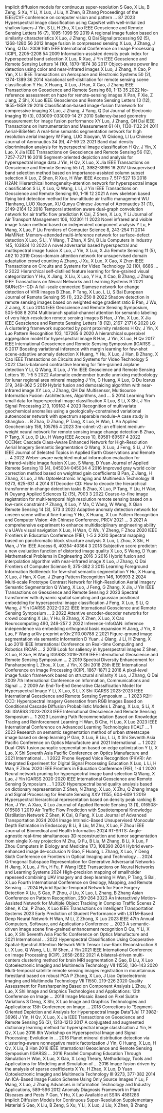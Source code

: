 
Implicit diffusion models for continuous super-resolution
S Gao, X Liu, B Zeng, S Xu, Y Li, X Luo, J Liu, X Zhen, B Zhang
Proceedings of the IEEE/CVF conference on computer vision and pattern …	87	2023
Hyperspectral image classification using CapsNet with well-initialized shallow layers
J Yin, S Li, H Zhu, X Luo
IEEE Geoscience and Remote Sensing Letters 16 (7), 1095-1099	59	2019
A regional image fusion based on similarity characteristics
X Luo, J Zhang, Q Dai
Signal processing 92 (5), 1268-1280	56	2012
Image fusion in compressed sensing
X Luo, J Zhang, J Yang, Q Dai
2009 16th IEEE International Conference on Image Processing (ICIP), 2205-2208	54	2009
Information-assisted density peak index for hyperspectral band selection
X Luo, R Xue, J Yin
IEEE Geoscience and Remote Sensing Letters 14 (10), 1870-1874	38	2017
Object-aware power line detection using color and near-infrared images
X Luo, J Zhang, X Cao, P Yan, X Li
IEEE Transactions on Aerospace and Electronic Systems 50 (2), 1374-1389	36	2014
Variational self-distillation for remote sensing scene classification
Y Hu, X Huang, X Luo, J Han, X Cao, J Zhang
IEEE Transactions on Geoscience and Remote Sensing 60, 1-13	35	2022
No-reference assessment on haze for remote-sensing images
X Pan, F Xie, Z Jiang, Z Shi, X Luo
IEEE Geoscience and Remote Sensing Letters 13 (12), 1855-1859	29	2016
Classification-based image-fusion framework for compressive imaging
X Luo, J Zhang, J Yang, Q Dai
Journal of Electronic Imaging 19 (3), 033009-033009-14	27	2010
Saliency-based geometry measurement for image fusion performance
XY Luo, J Zhang, QH Dai
IEEE Transactions on Instrumentation and Measurement 61 (4), 1130-1132	24	2011
Aerial-BiSeNet: A real-time semantic segmentation network for high resolution aerial imagery
W Fang, LUO Xiaoyan, W Qixiong, LI Lu
Chinese Journal of Aeronautics 34 (9), 47-59	23	2021
Band dual density discrimination analysis for hyperspectral image classification
H Qv, J Yin, X Luo, X Jia
IEEE Transactions on Geoscience and Remote Sensing 56 (12), 7257-7271	16	2018
Segment-oriented depiction and analysis for hyperspectral image data
J Yin, H Qv, X Luo, X Jia
IEEE Transactions on Geoscience and Remote Sensing 55 (7), 3982-3996	16	2017
Unsupervised band selection method based on importance-assisted column subset selection
X Luo, Z Shen, R Xue, H Wan
IEEE Access 7, 517-527	13	2018
H2AN: Hierarchical homogeneity-attention network for hyperspectral image classification
S Li, X Luo, Q Wang, L Li, J Yin
IEEE Transactions on Geoscience and Remote Sensing 60, 1-16	12	2021
A new skeleton based flying bird detection method for low-altitude air traffic management
WU Tianhang, LUO Xiaoyan, XU Qunyu
Chinese Journal of Aeronautics 31 (11), 2149-2164	12	2018
Temporal attention aware dual-graph convolution network for air traffic flow prediction
K Cai, Z Shen, X Luo, Y Li
Journal of Air Transport Management 106, 102301	11	2023
Novel infrared and visible image fusion method based on independent component analysis
Y Lu, F Wang, X Luo, F Liu
Frontiers of Computer Science 8, 243-254	11	2014
MaMiNet: Memory-attended multi-inference network for surface-defect detection
X Luo, S Li, Y Wang, T Zhan, X Shi, B Liu
Computers in Industry 145, 103834	10	2023
A novel adversarial based hyperspectral and multispectral image fusion
X Luo, J Yin, X Luo, X Jia
Remote Sensing 11 (5), 492	10	2019
Cross-domain attention network for unsupervised domain adaptation crowd counting
A Zhang, J Xu, X Luo, X Cao, X Zhen
IEEE Transactions on Circuits and Systems for Video Technology 32 (10), 6686 …	9	2022
Hierarchical self-distilled feature learning for fine-grained visual categorization
Y Hu, X Jiang, X Liu, X Luo, Y Hu, X Cao, B Zhang, J Zhang
IEEE Transactions on Neural Networks and Learning Systems	9	2021
SiUNet3+-CD: A full-scale connected Siamese network for change detection of VHR images
B Zhao, P Tang, X Luo, L Li, S Bai
European Journal of Remote Sensing 55 (1), 232-250	8	2022
Shadow detection in remote sensing images based on weighted edge gradient ratio
B Pan, J Wu, Z Jiang, X Luo
2014 IEEE Geoscience and Remote Sensing Symposium, 505-508	8	2014
Multibranch spatial-channel attention for semantic labeling of very high-resolution remote sensing images
B Han, J Yin, X Luo, X Jia
IEEE Geoscience and Remote Sensing Letters 18 (12), 2167-2171	6	2020
LG: A clustering framework supported by point proximity relations
H Qv, J Yin, X Luo
Pattern Recognition 103, 107265	6	2020
A hierarchical superpixel aggregation model for hyperspectral image
B Han, J Yin, X Luo, H Qv
2017 IEEE International Geoscience and Remote Sensing Symposium (IGARSS …	6	2017
Boosting variational inference with margin learning for few-shot scene-adaptive anomaly detection
X Huang, Y Hu, X Luo, J Han, B Zhang, X Cao
IEEE Transactions on Circuits and Systems for Video Technology	5	2022
Class-balanced contrastive learning for fine-grained airplane detection
Y Li, Q Wang, X Luo, J Yin
IEEE Geoscience and Remote Sensing Letters 19, 1-5	5	2022
Automatic endmember bundle unmixing methodology for lunar regional area mineral mapping
J Yin, C Huang, X Luo, Q Du
Icarus 319, 349-362	5	2019
Hybrid fusion and demosaicing algorithm with near-infrared image
XY Luo, J Zhang, QH Dai
Multisensor, Multisource Information Fusion: Architectures, Algorithms, and …	5	2014
Learning from small data for hyperspectral image classification
X Luo, S Li, X Shi, J Yin
Signal Processing 213, 109183	4	2023
Recognition of multivariate geochemical anomalies using a geologically-constrained variational autoencoder network with spectrum separable module–A case study in Shangluo …
B Zhao, D Zhang, P Tang, X Luo, H Wan, L An
Applied Geochemistry 156, 105765	4	2023
3m-cdnet-v2: an efficient medium-weight neural network for remote sensing image change detection
B Zhao, P Tang, X Luo, D Liu, H Wang
IEEE Access 10, 89581-89597	4	2022
CCENet: Cascade Class-Aware Enhanced Network for High-Resolution Aerial Imagery Semantic Segmentation
Q Wang, X Luo, J Feng, S Li, J Yin
IEEE Journal of Selected Topics in Applied Earth Observations and Remote …	4	2022
Weber-aware weighted mutual information evaluation for infrared–visible image fusion
X Luo, S Wang, D Yuan
Journal of Applied Remote Sensing 10 (4), 045004-045004	4	2016
Improved gray world color correction method based on weighted gain coefficients
B Pan, Z Jiang, H Zhang, X Luo, J Wu
Optoelectronic Imaging and Multimedia Technology III 9273, 625-631	4	2014
STDecoder-CD: How to decode the hierarchical transformer in change detection tasks
B Zhao, X Luo, P Tang, Y Liu, H Wan, N Ouyang
Applied Sciences 12 (15), 7903	3	2022
Coarse-to-fine image registration for multi-temporal high resolution remote sensing based on a low-rank constraint
P Zhang, X Luo, Y Ma, C Wang, W Wang, X Qian
Remote Sensing 14 (3), 573	3	2022
Adaptive anomaly detection network for unseen scene without fine-tuning
Y Hu, X Huang, X Luo
Pattern Recognition and Computer Vision: 4th Chinese Conference, PRCV 2021 …	3	2021
A comprehensive experiment to enhance multidisciplinary engineering ability via UAVs visual navigation
X Luo, H Wan, C Wu, Y Zheng, F Zhou
2020 IEEE Frontiers in Education Conference (FIE), 1-5	3	2020
Spectral mapping based on panchromatic block structure analysis
X Luo, L Zhou, X Shi, H Wan, J Yin
IEEE Access 6, 40354-40364	3	2018
Subjective score predictor: a new evaluation function of distorted image quality
X Luo, S Wang, D Yuan
Mathematical Problems in Engineering 2016	3	2016
Hybrid fusion and interpolation algorithm with near-infrared image
X Luo, J Zhang, Q Dai
Frontiers of Computer Science 9, 375-382	3	2015
Learning Foreground Information Bottleneck for few-shot semantic segmentation
Y Hu, X Huang, X Luo, J Han, X Cao, J Zhang
Pattern Recognition 146, 109993	2	2024
Multi-scale Prototype Contrast Network for High-Resolution Aerial Imagery Semantic Segmentation
Q Wang, X Luo, J Feng, G Zhang, X Jia, J Yin
IEEE Transactions on Geoscience and Remote Sensing	2	2023
Spectral transformer with dynamic spatial sampling and gaussian positional embedding for hyperspectral image classification
J Feng, X Luo, S Li, Q Wang, J Yin
IGARSS 2022-2022 IEEE International Geoscience and Remote Sensing Symposium …	2	2022
Attentive encoder-decoder networks for crowd counting
X Liu, Y Hu, B Zhang, X Zhen, X Luo, X Cao
Neurocomputing 490, 246-257	2	2022
Inference-InfoGAN: inference independence via embedding orthogonal basis expansion
H Jiang, J Yin, X Luo, F Wang
arXiv preprint arXiv:2110.00788	2	2021
Figure-ground image segmentation via semantic information
D Yuan, J Qiang, J Li, H Zhang, X Luo
2019 IEEE International Conference on Real-time Computing and Robotics (RCAR …	2	2019
Look for saliency in hyperspectral images
Z Shen, X Luo, R Xue, H Wang
IGARSS 2019-2019 IEEE International Geoscience and Remote Sensing Symposium …	2	2019
Spectral Diversity Enhancement for Pansharpening
L Zhou, X Luo, J Yin, X Shi
2018 25th IEEE International Conference on Image Processing (ICIP), 1867-1871	2	2018
A pixel-level image fusion framework based on structural similarity
X Luo, J Zhang, Q Dai
2009 7th International Conference on Information, Communications and Signal …	2	2009
An End-To-End Generative Classification Model for Hyperspectral Image
Y Li, X Luo, S Li, X Shi
IGARSS 2023-2023 IEEE International Geoscience and Remote Sensing Symposium …	1	2023
R2H-CCD: Hyperspectral Imagery Generation from RGB Images Based on Conditional Cascade Diffusion Probabilistic Models
L Zhang, X Luo, S Li, X Shi
IGARSS 2023-2023 IEEE International Geoscience and Remote Sensing Symposium …	1	2023
Learning Path Recommendation Based on Knowledge Tracing and Reinforcement Learning
H Wan, B Che, H Luo, X Luo
2023 IEEE International Conference on Advanced Learning Technologies (ICALT …	1	2023
Research on semantic segmentation method of urban streetscape image based on deep learning
P Gan, X Luo, B Liu, L Li, X Shi
Seventh Asia Pacific Conference on Optics Manufacture and 2021 International …	1	2022
Dual-CNN fusion panoptic segmentation based on edge optimization
Y Li, X Luo, X Shi
Seventh Asia Pacific Conference on Optics Manufacture and 2021 International …	1	2022
Phone Keypad Voice Recognition (PKVR): An Integrated Experiment for Digital Signal Processing Education
X Luo, L Li, H Wan, F Zhou
2020 IEEE Frontiers in Education Conference (FIE), 1-4	1	2020
Neural network pruning for hyperspectral image band selection
Q Wang, X Luo, J Yin
IGARSS 2020-2020 IEEE International Geoscience and Remote Sensing Symposium …	1	2020
Hyperspectral band quality analysis based on dictionary representation
Z Shen, N Zhang, X Luo, X Zhu, Q Zhang
Image and Signal Processing for Remote Sensing XXV 11155, 604-609	1	2019
Hyperspectral hierarchical representation based on density peak ranking
B Han, J Yin, A Xiao, X Luo
Journal of Applied Remote Sensing 13 (1), 016508-016508	1	2019
Air Traffic Flow Prediction with Spatiotemporal Knowledge Distillation Network
Z Shen, K Cai, Q Fang, X Luo
Journal of Advanced Transportation 2024		2024
Image Intrinsic-Based Unsupervised Monocular Depth Estimation in Endoscopy
B Li, B Liu, M Zhu, X Luo, F Zhou
IEEE Journal of Biomedical and Health Informatics		2024
RT-SRTS: Angle-agnostic real-time simultaneous 3D reconstruction and tumor segmentation from single X-ray projection
M Zhu, Q Fu, B Liu, M Zhang, B Li, X Luo, F Zhou
Computers in Biology and Medicine 173, 108390		2024
Hybrid event-enhanced image de-occlusion
N Gao, F Huang, L Zhang, X Luo, Y Deng
Sixth Conference on Frontiers in Optical Imaging and Technology …		2024
Orthogonal Subspace Representation for Generative Adversarial Networks
H Jiang, X Luo, J Yin, H Fu, F Wang
IEEE Transactions on Neural Networks and Learning Systems		2024
High-precision mapping of smallholder rapeseed combining UAV imagery and deep learning
H Wan, P Tang, S Bai, X Luo
Fourth International Conference on Geology, Mapping, and Remote Sensing …		2024
Hybrid Spatio-Temporal Network for Face Forgery Detection
X Liu, S Gao, P Zhou, J Liu, X Luo, L Zhang, B Zhang
Asian Conference on Pattern Recognition, 250-264		2023
An Interactively Motion-Assisted Network for Multiple Object Tracking in Complex Traffic Scenes
Z Shen, K Cai, P Zhao, X Luo
IEEE Transactions on Intelligent Transportation Systems		2023
Early Prediction of Student Performance with LSTM-Based Deep Neural Network
H Wan, M Li, Z Zhong, X Luo
2023 IEEE 47th Annual Computers, Software, and Applications Conference …		2023
A semantic-driven image scene fine-grained enhancement recognition
D Qu, Y Li, X Luo, X Shi
Seventh Asia Pacific Conference on Optics Manufacture and 2021 International …		2022
Hyperspectral Classification Using Cooperative Spatial-Spectral Attention Network With Tensor Low-Rank Reconstruction
S Li, X Luo, Q Wang, L Li, W Shen, J Yin
2021 IEEE International Conference on Image Processing (ICIP), 2658-2662		2021
A bilateral-driven multi-centers clustering method for brain MRI segmentation
Z Gao, B Liu, X Luo
Optoelectronic Imaging and Multimedia Technology VII 11550, 136-143		2020
Multi-temporal satellite remote sensing images registration in mountainous forestland based on robust PCA
P Zhang, X Luo, J Liao
Optoelectronic Imaging and Multimedia Technology VII 11550, 219-226		2020
Quality Assessment for Pansharpening Based on Component Analysis
L Zhou, X Luo, X Shi
Image and Graphics Technologies and Applications: 13th Conference on Image …		2018
Image Mosaic Based on Pixel Subtle Variations
S Deng, X Shi, X Luo
Image and Graphics Technologies and Applications: 13th Conference on Image …		2018
Corrections to “Segment-Oriented Depiction and Analysis for Hyperspectral Image Data”[Jul 17 3982-3996]
J Yin, H Qv, X Luo, X Jia
IEEE Transactions on Geoscience and Remote Sensing 56 (2), 1213-1213		2017
A conjugated and augmented dictionary learning method for hyperspectral image classfication
J Yin, H Qv, X Luo
2016 8th Workshop on Hyperspectral Image and Signal Processing: Evolution in …		2016
Planet mineral distribution detection via clustering-aware nonnegative matrix factorization
J Yin, C Huang, X Luo, H Qv, X Liu, B Han
2016 IEEE International Geoscience and Remote Sensing Symposium (IGARSS …		2016
Parallel Computing Education Through Simulation
H Wan, X Luo, X Gao, X Long
Theory, Methodology, Tools and Applications for Modeling and Simulation of …		2016
Image fusion driven by the analysis of sparse coefficients
X Yu, H Zhao, X Luo, D Yuan
Optoelectronic Imaging and Multimedia Technology III 9273, 377-382		2014
An ICA-Based Image Fusion Scheme Using Only Source Images
Y Lu, F Wang, X Luo, J Zhang
Advances in Information Technology and Industry Applications, 589-596		2012
Anomaly Diagnosis Framework in Plant Diseases and Pests
P Gan, Y Hu, X Luo
Available at SSRN 4581286		
Implicit Diffusion Models for Continuous Super-Resolution Supplementary Material
S Gao, X Liu, B Zeng, S Xu, Y Li, X Luo, J Liu, X Zhen, B Zhang